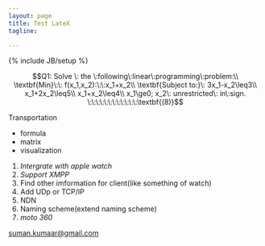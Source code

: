 ```yaml
---
layout: page
title: Test LateX
tagline:

---
```


{% include JB/setup %}

$$Q1: Solve \: the \:following\:linear\:programming\:problem:\\ \textbf{Min}\:\: f(x_1,x_2):\:\:x_1+x_2\\ \textbf{Subject to:}\: 3x_1-x_2\leq3\\ x_1+2x_2\leq5\\ x_1+x_2\leq4\\ x_1\ge0; x_2\: unrestricted\: in\:sign. \:\:\:\:\:\:\:\:\:\:\:\:\textbf{(8)}$$


Transportation

- formula
- matrix
- visualization


1. *Intergrate with apple watch*
2. *Support XMPP*
3. Find other imformation for client(like something of watch) 
4. Add UDp or TCP/IP
5. NDN
6. Naming scheme(extend naming scheme)
7. *moto 360*


suman.kumaar@gmail.com
